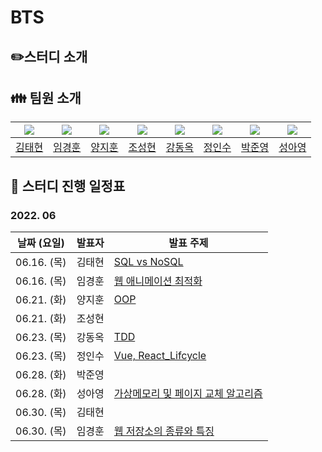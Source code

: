 # BTS

## :pencil2:스터디 소개



## :family: 팀원 소개

| [![](https://avatars.githubusercontent.com/u/87456669?v=4)](https://github.com/xogxog) | [![](https://avatars.githubusercontent.com/u/87609664?v=4)](https://github.com/KyounghoonLim) | [![](https://avatars.githubusercontent.com/u/82459236?v=4)](https://github.com/kkobug) | [![](https://avatars.githubusercontent.com/u/87457031?v=4)](https://github.com/Sungtong1) | [![](https://avatars.githubusercontent.com/u/83068484?v=4)](https://github.com/okdongdong) | [![](https://avatars.githubusercontent.com/u/87456683?v=4)](https://github.com/Jeonginsus) | [![](https://avatars.githubusercontent.com/u/87454934?v=4)](https://github.com/JUNYOUNG31) | [![](https://avatars.githubusercontent.com/u/55776650?v=4)](https://github.com/Sungayoung) |
| :----------------------------------------------------------: | :----------------------------------------------------------: | :----------------------------------------------------------: | :----------------------------------------------------------: | :----------------------------------------------------------: | :----------------------------------------------------------: | :----------------------------------------------------------: | :----------------------------------------------------------: |
|             [김태현](https://github.com/xogxog)              |          [임경훈](https://github.com/KyounghoonLim)          |             [양지훈](https://github.com/kkobug)              |            [조성현](https://github.com/Sungtong1)            |           [강동옥](https://github.com/okdongdong)            |           [정인수](https://github.com/Jeonginsus)            |           [박준영](https://github.com/JUNYOUNG31)            |           [성아영](https://github.com/Sungayoung)            |



## 📅 스터디 진행 일정표

### 2022. 06

| 날짜 (요일) | 발표자 | 발표 주제                                                    |
| ----------- | ------ | ------------------------------------------------------------ |
| 06.16. (목) | 김태현 | [SQL vs NoSQL](https://github.com/kkobug/BTS/blob/main/DataBase/SQL_NoSQL.md) |
| 06.16. (목) | 임경훈 | [웹 애니메이션 최적화](https://github.com/kkobug/BTS/blob/main/FrontEnd/%EC%9B%B9%20%EC%95%A0%EB%8B%88%EB%A9%94%EC%9D%B4%EC%85%98%20%EC%B5%9C%EC%A0%81%ED%99%94/%EC%9B%B9%20%EC%95%A0%EB%8B%88%EB%A9%94%EC%9D%B4%EC%85%98%20%EC%B5%9C%EC%A0%81%ED%99%94.md) |
| 06.21. (화) | 양지훈 | [OOP](https://github.com/kkobug/BTS/tree/main/Programming/OOP) |
| 06.21. (화) | 조성현 |                                                              |
| 06.23. (목) | 강동옥 | [TDD](https://github.com/kkobug/BTS/tree/main/Programming/TDD/TDD.md) |
| 06.23. (목) | 정인수 | [Vue, React_Lifcycle](https://github.com/kkobug/BTS/tree/main/FrontEnd/Vue%2C%20React%20%EB%9D%BC%EC%9D%B4%ED%94%84%20%EC%82%AC%EC%9D%B4%ED%81%B4) |
| 06.28. (화) | 박준영 |                                                              |
| 06.28. (화) | 성아영 | [가상메모리 및 페이지 교체 알고리즘](https://github.com/kkobug/BTS/tree/main/OperatingSystem/%ED%8E%98%EC%9D%B4%EC%A7%80%20%EA%B5%90%EC%B2%B4%20%EC%95%8C%EA%B3%A0%EB%A6%AC%EC%A6%98) |
| 06.30. (목) | 김태현 |                                                              |
| 06.30. (목) | 임경훈 | [웹 저장소의 종류와 특징]()                                  |